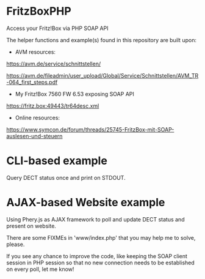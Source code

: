 # FritzBoxPHP
Access your Fritz!Box via PHP SOAP API

The helper functions and example(s) found in this repository are built upon:

* AVM resources:

https://avm.de/service/schnittstellen/

https://avm.de/fileadmin/user_upload/Global/Service/Schnittstellen/AVM_TR-064_first_steps.pdf

* My Fritz!Box 7560 FW 6.53 exposing SOAP API

https://fritz.box:49443/tr64desc.xml

* Online resources:

https://www.symcon.de/forum/threads/25745-FritzBox-mit-SOAP-auslesen-und-steuern

# CLI-based example
Query DECT status once and print on STDOUT.

# AJAX-based Website example
Using Phery.js as AJAX framework to poll and update DECT status and present on website.

There are some FIXMEs in 'www/index.php' that you may help me to solve, please.

If you see any chance to improve the code, like keeping the SOAP client session in PHP session so that no new connection needs to be established on every poll, let me know!
